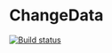 # ChangeData
[![Build status](https://ci.appveyor.com/api/projects/status/0yg355gsocp4d9as/branch/main?svg=true)](https://ci.appveyor.com/project/Chikhareva/changedata/branch/main)
